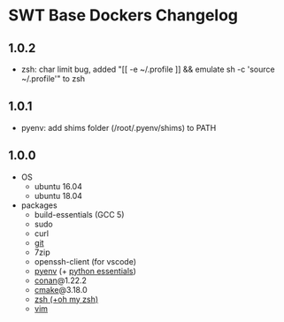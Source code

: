 # SWT Base Dockers Changelog
## 1.0.2
- zsh: char limit bug, added "[[ -e ~/.profile ]] && emulate sh -c 'source ~/.profile'" to zsh


## 1.0.1
- pyenv: add shims folder (/root/.pyenv/shims) to PATH

## 1.0.0
- OS
    - ubuntu 16.04
    - ubuntu 18.04
- packages
    - build-essentials (GCC 5)
    - sudo
    - curl
    - [git](https://git-scm.com/)
    - 7zip
    - openssh-client (for vscode)
    - [pyenv](https://github.com/pyenv/pyenv) (+ [python essentials](https://github.com/pyenv/pyenv/wiki/Common-build-problems))
    - [conan](https://conan.io/)@1.22.2
    - [cmake](https://cmake.org/)@3.18.0
    - [zsh (+oh my zsh)](https://ohmyz.sh/)
    - [vim](https://www.vim.org/) 
